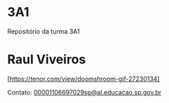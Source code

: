 # 3A1

Repositório da turma 3A1

# Raul Viveiros

[https://tenor.com/view/doomshroom-gif-27230134]

Contato:
00001106697029sp@al.educacao.sp.gov.br
